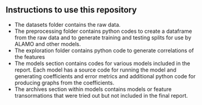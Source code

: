 ## Instructions to use this repository

* The datasets folder contains the raw data.
* The preprocessing folder contains python codes to create a dataframe from the raw data and to generate training and testing splits for use by ALAMO and other models.
* The exploration folder contains python code to generate correlations of the features
* The models section contains codes for various models included in the report. Each model has a source code for running the model and generating coefficients and error metrics and additional python code for producing graphs from the coefficients.
* The archives section within models contains models or feature transormations that were tried out but not included in the final report.